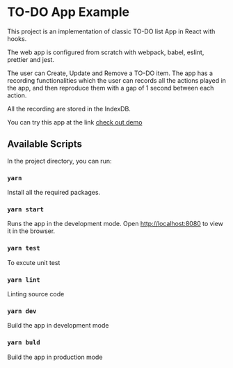 # TO-DO App Example

This project is an implementation of classic TO-DO list App in React with hooks.

The web app is configured from scratch with webpack, babel, eslint, prettier and jest.

The user can Create, Update and Remove a TO-DO item. The app has a recording functionalities which the user can records all the actions played in the app, and then reproduce them with a gap of 1 second between each action.

All the recording are stored in the IndexDB.

You can try this app at the link
[check out demo](https://matteoabbruzzo.github.io/todo-app/)

## Available Scripts

In the project directory, you can run:

### `yarn`

Install all the required packages.

### `yarn start`

Runs the app in the development mode.
Open [http://localhost:8080](http://localhost:8080) to view it in the browser.

### `yarn test`

To excute unit test

### `yarn lint`

Linting source code

### `yarn dev`

Build the app in development mode

### `yarn buld`

Build the app in production mode
